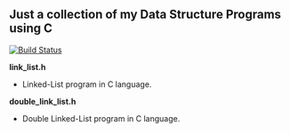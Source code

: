 Just a collection of my Data Structure Programs using C
---

[![Build Status](https://travis-ci.org/crazyuploader/C.svg?branch=master)](https://travis-ci.org/crazyuploader/C)

<b>link_list.h</b>
* Linked-List program in C language.

<b>double_link_list.h</b>
* Double Linked-List program in C language.
